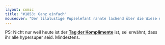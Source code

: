 ```yaml
---
layout: comic
title: "#1853: Ganz einfach"
mouseover: "Der lilalustige Pupselefant rannte lachend über die Wiese und verlor dabei..."
---
```


PS:
Nicht nur weil heute ist der <a href="http://www.fonflatter.de/kalender"><strong>Tag der Komplimente</strong></a> ist, sei erwähnt, dass ihr alle hypersuper seid. Mindestens.
